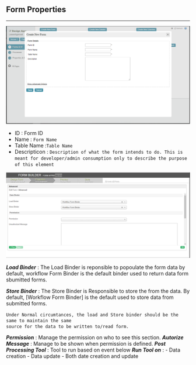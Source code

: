 ## Form Properties ##

---

<img src="https://raw.githubusercontent.com/kinnara-digital-studio/kecak-workflow/master/docs/assets/buildingPlugins-formProperties.png" alt="buildingPlugins-formProperties" />

- ID   : Form ID
- Name : ` Form Name `
- Table Name :` Table Name `
- Descripticon : `Description of what the form intends to do. This is meant for developer/admin consumption only to describe the purpose of this element ` 

<img src="https://raw.githubusercontent.com/kinnara-digital-studio/kecak-workflow/master/docs/assets/buildingPlugins-formPropertiesAdvanced.png" alt="buildingPlugins-formPropertiesAdvanced" />


***Load Binder*** : The Load Binder is reponsible to popoulate the form data by default, workflow Form Binder is the default binder used to return data form sbumitted forms.

***Store Binder*** : The Store Binder is Responsible to store the from the data. By default, [Workflow Form Binder] is the default used to store data from submitted forms.

```
Under Normal circumtances, the load and Store binder should be the same to maintain the same 
source for the data to be written to/read form.
```

***Permission*** : Manage the permission on who to see this section. 
***Autorize Message*** : Manage to be shown when permission is defined.
***Post Processing Tool*** : Tool to run based on event below
***Run Tool on*** : - Data creation
					- Data update
					- Both date creation and update
